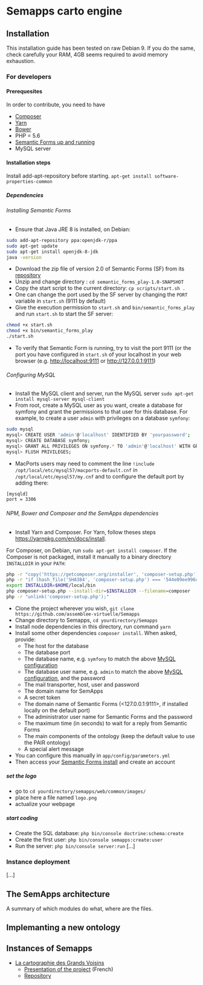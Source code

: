 # Semapps carto engine

## Installation

This installation guide has been tested on raw Debian 9. If you do the same, check carefully your RAM, 4GB seems required to avoid memory exhaustion.

### For developers

#### Prerequesites 

In order to contribute, you need to have 
- [Composer](https://getcomposer.org "Composer")
- [Yarn](https://yarnpkg.com/en/ "Yarn")
- [Bower](https://bower.io/ "Bower")
- PHP = 5.6
- [Semantic Forms up and running](https://github.com/jmvanel/semantic_forms/wiki/User_manual
 "Bower")
 - MySQL server
 
#### Installation steps

Install add-apt-repository before starting.
`apt-get install software-properties-common`

##### Dependencies

###### Installing Semantic Forms

- Ensure that Java JRE 8 is installed, on Debian: 
```bash
sudo add-apt-repository ppa:openjdk-r/ppa
sudo apt-get update
sudo apt-get install openjdk-8-jdk
java -version
```
- Download the zip file of version 2.0 of Semantic Forms (SF) from its [repository](https://github.com/jmvanel/semantic_forms/releases)
- Unzip and change directory : `cd semantic_forms_play-1.0-SNAPSHOT`
- Copy the start script to the current directory: `cp scripts/start.sh .`
- One can change the port used by the SF server by changing the `PORT` variable in `start.sh` (9111 by default)
- Give the execution permission to ```start.sh``` and `bin/semantic_forms_play` and run `start.sh` to start the SF server:
```bash
chmod +x start.sh
chmod +x bin/semantic_forms_play
./start.sh
```
- To verify that Semantic Form is running, try to visit the port 9111 (or the port you have configured in `start.sh` of your localhost in your web browser (e.g. <http://localhost:9111> or <http://127.0.0.1:9111>)


###### Configuring MySQL

- Install the MySQL client and server, run the MySQL server `sudo apt-get install mysql-server mysql-client`
- From root, create a MySQL user as you want, create a database for symfony and grant the permissions to that user for this database. For example, to create a user `admin` with privileges on a database `symfony`:
```bash
sudo mysql
mysql> CREATE USER 'admin'@'localhost' IDENTIFIED BY 'yourpassword';
mysql> CREATE DATABASE symfony;
mysql> GRANT ALL PRIVILEGES ON symfony.* TO 'admin'@'localhost' WITH GRANT OPTION;
mysql> FLUSH PRIVILEGES;
```
- MacPorts users may need to comment the line `!include /opt/local/etc/mysql57/macports-default.cnf` in `/opt/local/etc/mysql57/my.cnf` and to configure the default port by adding there:
```bash
[mysqld]
port = 3306
```

###### NPM, Bower and Composer and the SemApps dependencies
- Install Yarn and Composer.
For Yarn, follow theses steps https://yarnpkg.com/en/docs/install. 

For Composer, on Debian, run `sudo apt-get install composer`.
If the Composer is not packaged, install it manually to a binary directory `INSTALLDIR` in your `PATH`:
```bash
php -r "copy('https://getcomposer.org/installer', 'composer-setup.php');"
php -r "if (hash_file('SHA384', 'composer-setup.php') === '544e09ee996cdf60ece3804abc52599c22b1f40f4323403c44d44fdfdd586475ca9813a858088ffbc1f233e9b180f061') { echo 'Installer verified'; } else { echo 'Installer corrupt'; unlink('composer-setup.php'); } echo PHP_EOL;"
export INSTALLDIR=$HOME/local/bin
php composer-setup.php --install-dir=$INSTALLDIR --filename=composer
php -r "unlink('composer-setup.php');"
```

- Clone the project wherever you wish, `git clone https://github.com/assemblee-virtuelle/Semapps`
- Change directory to Semapps, `cd yourdirectory/Semapps`
- Install node dependencies in this directory, run command `yarn`
- Install some other dependencies `composer install`. When asked, provide:
  * The host for the database
  * The database port
  * The database name, e.g. `symfony` to match the above [MySQL configuration](#configuring-mysql)
  * The database user name, e.g. `admin` to match the above [MySQL configuration](#configuring-mysql), and the password
  * The mail transporter, host, user and password
  * The domain name for SemApps
  * A secret token
  * The domain name of Semantic Forms (<127.0.0.1:9111>, if installed locally on the default port)
  * The administrator user name for Semantic Forms and the password
  * The maximum time (in seconds) to wait for a reply from Semantic Forms
  * The main components of the ontology (keep the default value to use the PAIR ontology)
  * A special alert message
- You can configure this manually in `app/config/parameters.yml`
- Then access your [Semantic Forms install](http://localhost:9000) and create an account

##### set the logo
- go to `cd yourdirectory/semapps/web/common/images/`
- place here a file named `logo.png`
- actualize your webpage

##### start coding
- Create the SQL database: `php bin/console doctrine:schema:create`
- Create the first user: `php bin/console semapps:create:user`
- Run the server: `php bin/console server:run`
[...]

### Instance deployment

[...]

## The SemApps architecture

A summary of which modules do what, where are the files.

## Implemanting a new ontology



## Instances of Semapps

- [La cartographie des Grands Voisins](http://reseau.lesgrandsvoisins.org/)
  - [Presentation of the project](https://www.virtual-assembly.org/appli-carto-grands-voisins/) (French)
  - [Repository](https://github.com/assemblee-virtuelle/grands-voisins-v2)
